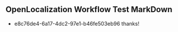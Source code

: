 ## OpenLocalization Workflow Test MarkDown
* e8c76de4-6a17-4dc2-97e1-b46fe503eb96 thanks!

<!--HONumber=Jul16_HO3-->


